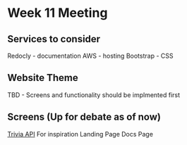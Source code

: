 # Week 11 Meeting

## Services to consider
Redocly - documentation
AWS - hosting
Bootstrap - CSS

## Website Theme
TBD - Screens and functionality should be implmented first

## Screens (Up for debate as of now)
[Trivia API](https://the-trivia-api.com/) For inspiration
Landing Page
Docs Page
